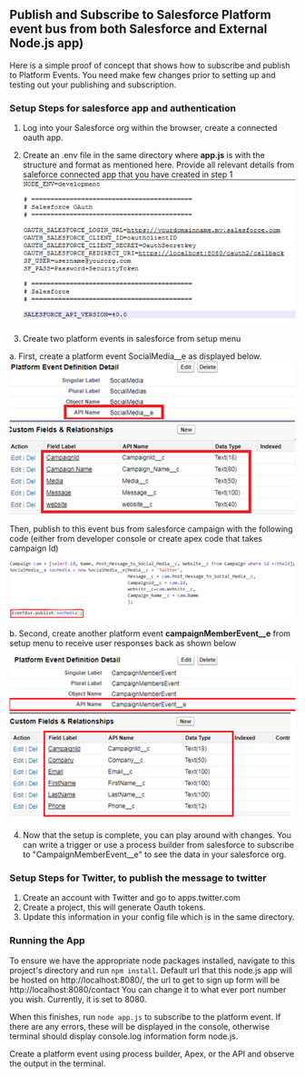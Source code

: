 ## Publish and Subscribe to Salesforce Platform event bus from both Salesforce and External Node.js app)

Here is a simple proof of concept that shows how to subscribe and publish to Platform Events. You need make few changes prior to setting up and testing out your publishing and subscription.

### Setup Steps for salesforce app and authentication

1. Log into your Salesforce org within the browser, create a connected oauth app.
2. Create an .env file in the same directory where **app.js** is with the structure and format as mentioned here.
    Provide all relevant details from saleforce connected app that you have created in step 1 ![envfile.PNG](images/envfile.PNG)
 
3. Create two platform events in salesforce from setup menu

  a. First, create a platform event SocialMedia__e as displayed below. ![socialMedia__e.png](images/socialMedia__e.png)
    
   Then, publish to this event bus from salesforce campaign with the following code (either from developer console or create apex code that takes campaign Id)
   
   ![SalesforcePublishtoMessageBus.png](images/SalesforcePublishtoMessageBus.png)
   
  b. Second, create another platform event **campaignMemberEvent__e** from setup menu to receive user responses back  as shown below
  
  ![campaignMemberEvent__e.png](images/campaignMemberEvent__e.png)

4. Now that the setup is complete, you can play around with changes. You can write a trigger or use a process builder from salesforce to subscribe to "CampaignMemberEvent__e" to see the data in your salesforce org.

### Setup Steps for Twitter, to publish the message to twitter
1. Create an account with Twitter and go to apps.twitter.com
2. Create a project, this will generate Oauth tokens.
3. Update this information in your config file which is in the same directory.

### Running the App

To ensure we have the appropriate node packages installed, navigate to this project's directory and run `npm install`. 
Default url that this node.js app will be hosted on http://localhost:8080/, the url to get to sign up form will be http://localhost:8080/contact
You can change it to what ever port number you wish. Currently, it is set to 8080.

When this finishes, run `node app.js` to subscribe to the platform event. If there are any errors, these will be displayed in the console, otherwise terminal should display console.log information form node.js.

Create a platform event using process builder, Apex, or the API and observe the output in the terminal.
